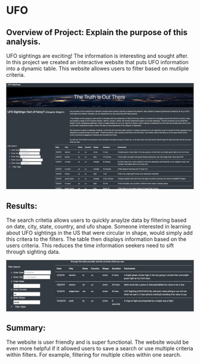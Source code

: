 # UFO

## Overview of Project: Explain the purpose of this analysis.

UFO sightings are exciting! The information is interesting and sought after. In this project we created an interactive website that puts UFO  information into a dynamic table. This website allowes users to filter based on mutliple criteria. 

![website_entire](Resources/website_entire.png)

## Results:

The search critetia allows users to quickly anaylze data by filtering based on date, city, state, country, and ufo shape. Someone interested in learning about UFO sightings in the US that were circular in shape, would simply add this critera to the filters. The table then displays information based on the users criteria. This reduces the time information seekers need to sift through sighting data. 

![website_filtered](Resources/website_filtered.png)

## Summary: 

The website is user friendly and is super functional. The website would be even more helpful if it allowed users to save a search or use multiple criteria within filters. For example, filtering for multiple cities within one search. 
